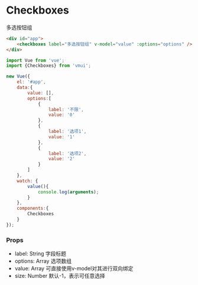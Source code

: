 Checkboxes
=============
多选按钮组

```html
<div id="app">
    <checkboxes label="多选按钮组" v-model="value" :options="options" />
</div>
```

```js
import Vue from 'vue';
import {Checkboxes} from 'vmui';

new Vue({
    el: '#app',
    data:{
        value: [],
        options:[
            {
                label: '不限',
                value: '0'
            },
            {
                label: '选项1',
                value: '1'
            },
            {
                label: '选项2',
                value: '2'
            }
        ]
    },
    watch: {
        value(){
            console.log(arguments);
        }
    },
    components:{
        Checkboxes
    }
});
```


### Props

* label: String 字段标题
* options: Array 选项数组
* value: Array 可直接使用v-model对其进行双向绑定
* size: Number 默认-1，表示可任意选择